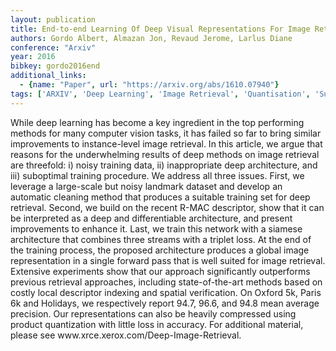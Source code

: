 ```yaml
---
layout: publication
title: End-to-end Learning Of Deep Visual Representations For Image Retrieval
authors: Gordo Albert, Almazan Jon, Revaud Jerome, Larlus Diane
conference: "Arxiv"
year: 2016
bibkey: gordo2016end
additional_links:
  - {name: "Paper", url: "https://arxiv.org/abs/1610.07940"}
tags: ['ARXIV', 'Deep Learning', 'Image Retrieval', 'Quantisation', 'Supervised']
---
```

<p>While deep learning has become a key ingredient in the top performing
methods for many computer vision tasks, it has failed so far to bring
similar improvements to instance-level image retrieval. In this article,
we argue that reasons for the underwhelming results of deep methods on
image retrieval are threefold: i) noisy training data, ii) inappropriate
deep architecture, and iii) suboptimal training procedure. We address
all three issues. First, we leverage a large-scale but noisy landmark
dataset and develop an automatic cleaning method that produces a
suitable training set for deep retrieval. Second, we build on the recent
R-MAC descriptor, show that it can be interpreted as a deep and
differentiable architecture, and present improvements to enhance it.
Last, we train this network with a siamese architecture that combines
three streams with a triplet loss. At the end of the training process,
the proposed architecture produces a global image representation in a
single forward pass that is well suited for image retrieval. Extensive
experiments show that our approach significantly outperforms previous
retrieval approaches, including state-of-the-art methods based on costly
local descriptor indexing and spatial verification. On Oxford 5k, Paris
6k and Holidays, we respectively report 94.7, 96.6, and 94.8 mean
average precision. Our representations can also be heavily compressed
using product quantization with little loss in accuracy. For additional
material, please see www.xrce.xerox.com/Deep-Image-Retrieval.</p>
